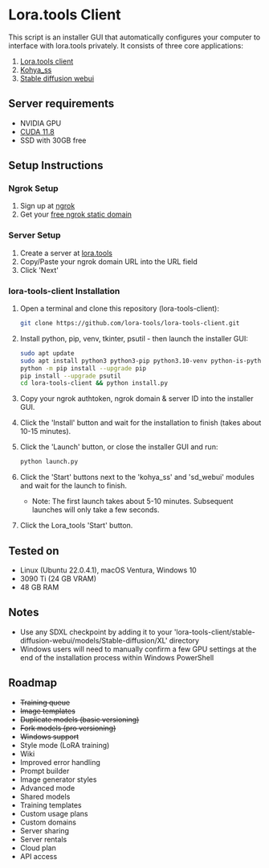 
# Lora.tools Client

This script is an installer GUI that automatically configures your computer to interface with lora.tools privately. It consists of three core applications:
1. [Lora.tools client](https://github.com/lora-tools/lora-tools)
2. [Kohya_ss](https://github.com/bmaltais/kohya_ss)
3. [Stable diffusion webui](https://github.com/AUTOMATIC1111/stable-diffusion-webui)

## Server requirements

- NVIDIA GPU
- [CUDA 11.8](https://developer.nvidia.com/cuda-11-8-0-download-archive?target_os=Linux)
- SSD with 30GB free

## Setup Instructions

### Ngrok Setup

1. Sign up at [ngrok](https://dashboard.ngrok.com/signup)
2. Get your [free ngrok static domain](https://dashboard.ngrok.com/cloud-edge/domains)

### Server Setup

1. Create a server at [lora.tools](https://lora.tools/servers?s=createnew)
2. Copy/Paste your ngrok domain URL into the URL field
3. Click 'Next'

### lora-tools-client Installation

1. Open a terminal and clone this repository (lora-tools-client):
   ```bash
   git clone https://github.com/lora-tools/lora-tools-client.git
   ```

2. Install python, pip, venv, tkinter, psutil - then launch the installer GUI:
   ```bash
   sudo apt update
   sudo apt install python3 python3-pip python3.10-venv python-is-python3 python3-tk
   python -m pip install --upgrade pip
   pip install --upgrade psutil
   cd lora-tools-client && python install.py
   ```

3. Copy your ngrok authtoken, ngrok domain & server ID into the installer GUI.

4. Click the 'Install' button and wait for the installation to finish (takes about 10-15 minutes).

5. Click the 'Launch' button, or close the installer GUI and run:
   ```bash
   python launch.py
   ```

6. Click the 'Start' buttons next to the 'kohya_ss' and 'sd_webui' modules and wait for the launch to finish.
   - Note: The first launch takes about 5-10 minutes. Subsequent launches will only take a few seconds.

7. Click the Lora_tools 'Start' button.

## Tested on

- Linux (Ubuntu 22.0.4.1), macOS Ventura, Windows 10
- 3090 Ti (24 GB VRAM)
- 48 GB RAM

## Notes

- Use any SDXL checkpoint by adding it to your 'lora-tools-client/stable-diffusion-webui/models/Stable-diffusion/XL' directory
- Windows users will need to manually confirm a few GPU settings at the end of the installation process within Windows PowerShell

## Roadmap

- ~~Training queue~~
- ~~Image templates~~
- ~~Duplicate models (basic versioning)~~
- ~~Fork models (pro versioning)~~
- ~~Windows support~~
- Style mode (LoRA training)
- Wiki
- Improved error handling
- Prompt builder
- Image generator styles
- Advanced mode
- Shared models
- Training templates
- Custom usage plans
- Custom domains
- Server sharing
- Server rentals
- Cloud plan
- API access
